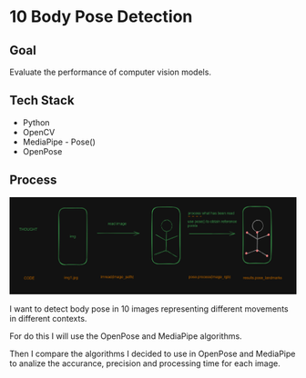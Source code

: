 # 10 Body Pose Detection

## Goal
Evaluate the performance of computer vision models. 

## Tech Stack

+ Python
+ OpenCV
+ MediaPipe - Pose()
+ OpenPose

## Process

![Image Simple](./images/simple_exp.png)

I want to detect body pose in 10 images representing different movements in different contexts.

For do this I will use the OpenPose and MediaPipe algorithms.

Then I compare the algorithms I decided to use in OpenPose and MediaPipe to analize the accurance, precision and processing time for each image.
